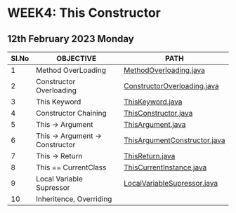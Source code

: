 # WEEK4: This Constructor

## 12th February 2023 Monday

| Sl.No | OBJECTIVE                       | PATH                                                           |
| ----- | ------------------------------- | -------------------------------------------------------------- |
| 1     | Method OverLoading              | [MethodOverloading.java](./MethodOverloading.java)             |
| 2     | Constructor Overloading         | [ConstructorOverloading.java](./ConstructorOverloading.java)   |
| 3     | This Keyword                    | [ThisKeyword.java](./ThisKeyword.java)                         |
| 4     | Constructor Chaining            | [ThisConstructor.java](./ThisConstructor.java)                 |
| 5     | This -> Argument                | [ThisArgument.java](./ThisArgument.java)                       |
| 6     | This -> Argument -> Constructor | [ThisArgumentConstructor.java](./ThisArgumentConstructor.java) |
| 7     | This -> Return                  | [ThisReturn.java](./ThisReturn.java)                           |
| 8     | This == CurrentClass            | [ThisCurrentInstance.java](./ThisCurrentInstance.java)         |
| 9     | Local Variable Supressor        | [LocalVariableSupressor.java](./LocalVariableSupressor.java)   |
| 10    | Inheritence, Overriding         | [](./)                                                         |
